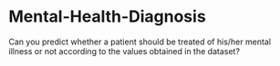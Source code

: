 # Mental-Health-Diagnosis
Can you predict whether a patient should be treated of his/her mental illness or not according to the values obtained in the dataset?

